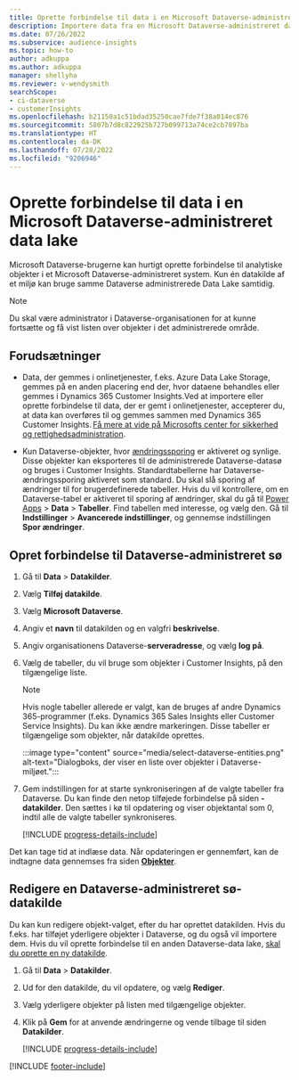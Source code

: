 ```yaml
---
title: Oprette forbindelse til data i en Microsoft Dataverse-administreret data lake
description: Importere data fra en Microsoft Dataverse-administreret data lake.
ms.date: 07/26/2022
ms.subservice: audience-insights
ms.topic: how-to
author: adkuppa
ms.author: adkuppa
manager: shellyha
ms.reviewer: v-wendysmith
searchScope:
- ci-dataverse
- customerInsights
ms.openlocfilehash: b21150a1c51bdad35250cae7fde7f38a014ec876
ms.sourcegitcommit: 5807b7d8c822925b727b099713a74ce2cb7897ba
ms.translationtype: HT
ms.contentlocale: da-DK
ms.lasthandoff: 07/28/2022
ms.locfileid: "9206946"
---
```

# <a name="connect-to-data-in-a-microsoft-dataverse-managed-data-lake"></a>Oprette forbindelse til data i en Microsoft Dataverse-administreret data lake

Microsoft Dataverse-brugerne kan hurtigt oprette forbindelse til analytiske objekter i et Microsoft Dataverse-administreret system. Kun én datakilde af et miljø kan bruge samme Dataverse administrerede Data Lake samtidig.

> [!NOTE]
> Du skal være administrator i Dataverse-organisationen for at kunne fortsætte og få vist listen over objekter i det administrerede område.

## <a name="prerequisites"></a>Forudsætninger

- Data, der gemmes i onlinetjenester, f.eks. Azure Data Lake Storage, gemmes på en anden placering end der, hvor dataene behandles eller gemmes i Dynamics 365 Customer Insights.Ved at importere eller oprette forbindelse til data, der er gemt i onlinetjenester, accepterer du, at data kan overføres til og gemmes sammen med Dynamics 365 Customer Insights. [Få mere at vide på Microsofts center for sikkerhed og rettighedsadministration](https://www.microsoft.com/trust-center).

- Kun Dataverse-objekter, hvor [ændringssporing](/power-platform/admin/enable-change-tracking-control-data-synchronization) er aktiveret og synlige. Disse objekter kan eksporteres til de administrerede Dataverse-datasø og bruges i Customer Insights. Standardtabellerne har Dataverse-ændringssporing aktiveret som standard. Du skal slå sporing af ændringer til for brugerdefinerede tabeller. Hvis du vil kontrollere, om en Dataverse-tabel er aktiveret til sporing af ændringer, skal du gå til [Power Apps](https://make.powerapps.com) > **Data** > **Tabeller**. Find tabellen med interesse, og vælg den. Gå til **Indstillinger** > **Avancerede indstillinger**, og gennemse indstillingen **Spor ændringer**.

## <a name="connect-to-a-dataverse-managed-lake"></a>Opret forbindelse til Dataverse-administreret sø

1. Gå til **Data** > **Datakilder**.

1. Vælg **Tilføj datakilde**.

1. Vælg **Microsoft Dataverse**.

1. Angiv et **navn** til datakilden og en valgfri **beskrivelse**.

1. Angiv organisationens Dataverse-**serveradresse**, og vælg **log på**.

1. Vælg de tabeller, du vil bruge som objekter i Customer Insights, på den tilgængelige liste.

   > [!NOTE]
   > Hvis nogle tabeller allerede er valgt, kan de bruges af andre Dynamics 365-programmer (f.eks. Dynamics 365 Sales Insights eller Customer Service Insights). Du kan ikke ændre markeringen. Disse tabeller er tilgængelige som objekter, når datakilde oprettes.

    :::image type="content" source="media/select-dataverse-entities.png" alt-text="Dialogboks, der viser en liste over objekter i Dataverse-miljøet.":::

1. Gem indstillingen for at starte synkroniseringen af de valgte tabeller fra Dataverse. Du kan finde den netop tilføjede forbindelse på siden **-datakilder**. Den sættes i kø til opdatering og viser objektantal som 0, indtil alle de valgte tabeller synkroniseres.

   [!INCLUDE [progress-details-include](includes/progress-details-pane.md)]

Det kan tage tid at indlæse data. Når opdateringen er gennemført, kan de indtagne data gennemses fra siden [**Objekter**](entities.md).

## <a name="edit-a-dataverse-managed-lake-data-source"></a>Redigere en Dataverse-administreret sø-datakilde

Du kan kun redigere objekt-valget, efter du har oprettet datakilden. Hvis du f.eks. har tilføjet yderligere objekter i Dataverse, og du også vil importere dem.
Hvis du vil oprette forbindelse til en anden Dataverse-data lake, [skal du oprette en ny datakilde](#connect-to-a-dataverse-managed-lake).

1. Gå til **Data** > **Datakilder**.

1. Ud for den datakilde, du vil opdatere, og vælg **Rediger**.

1. Vælg yderligere objekter på listen med tilgængelige objekter.

1. Klik på **Gem** for at anvende ændringerne og vende tilbage til siden **Datakilder**.

   [!INCLUDE [progress-details-include](includes/progress-details-pane.md)]

[!INCLUDE [footer-include](includes/footer-banner.md)]
